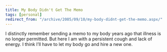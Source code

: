```yaml
---
title: My Body Didn't Get The Memo
tags: [personal]
redirect_from: "/archive/2005/09/10/my-body-didnt-get-the-memo.aspx/"
---
```


I distinctly remember sending a memo to my body years ago that illness
is no longer permitted. But here I am with a persistent cough and lack
of energy. I think I’ll have to let my body go and hire a new one.

